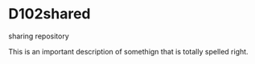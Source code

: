 # D102shared
sharing repository

This is an important description of somethign that is totally spelled right.
